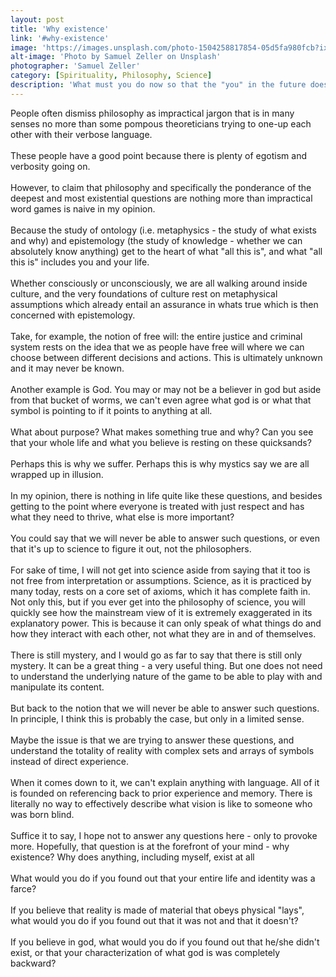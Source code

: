 ```yaml
---
layout: post
title: 'Why existence'
link: '#why-existence'
image: 'https://images.unsplash.com/photo-1504258817854-05d5fa980fcb?ixlib=rb-0.3.5&ixid=eyJhcHBfaWQiOjEyMDd9&s=647b0b62d9a293880c0fbcf043fa7314&auto=format&fit=crop&w=2734&q=80'
alt-image: 'Photo by Samuel Zeller on Unsplash'
photographer: 'Samuel Zeller'
category: [Spirituality, Philosophy, Science]
description: 'What must you do now so that the "you" in the future does not hold the same regret as you do currently? Or, said in another way, what do you have to do to make your future self-proud?What are the first steps towards making those things happen? Can you do at least that?'
---
```


People often dismiss philosophy as impractical jargon that is in many senses no more than some pompous theoreticians trying to one-up each other with their verbose language.
<br>
<br>
These people have a good point because there is plenty of egotism and verbosity going on.
<br>
<br>
However, to claim that philosophy and specifically the ponderance of the deepest and most existential questions are nothing more than impractical word games is naive in my opinion. 
<br>
<br>
Because the study of ontology (i.e. metaphysics - the study of what exists and why) and epistemology (the study of knowledge - whether we can absolutely know anything) get to the heart of what "all this is", and what "all this is" includes you and your life. 
<br>
<br>
Whether consciously or unconsciously, we are all walking around inside culture, and the very foundations of culture rest on metaphysical assumptions which already entail an assurance in whats true which is then concerned with epistemology.
<br>
<br>
Take, for example, the notion of free will: the entire justice and criminal system rests on the idea that we as people have free will where we can choose between different decisions and actions. This is ultimately unknown and it may never be known.
<br>
<br>
Another example is God. You may or may not be a believer in god but aside from that bucket of worms, we can't even agree what god is or what that symbol is pointing to if it points to anything at all.
<br>
<br>
What about purpose? What makes something true and why? Can you see that your whole life and what you believe is resting on these quicksands?
<br>
<br>
Perhaps this is why we suffer. Perhaps this is why mystics say we are all wrapped up in illusion. 
<br>
<br>
In my opinion, there is nothing in life quite like these questions, and besides getting to the point where everyone is treated with just respect and has what they need to thrive, what else is more important?
<br>
<br>
You could say that we will never be able to answer such questions, or even that it's up to science to figure it out, not the philosophers.
<br>
<br>
For sake of time,  I will not get into science aside from saying that it too is not free from interpretation or assumptions. Science, as it is practiced by many today, rests on a core set of axioms, which it has complete faith in. Not only this, but if you ever get into the philosophy of science, you will quickly see how the mainstream view of it is extremely exaggerated in its explanatory power. This is because it can only speak of what things do and how they interact with each other, not what they are in and of themselves. 
<br>
<br>
There is still mystery, and I would go as far to say that there is still only mystery. It can be a great thing - a very useful thing. But one does not need to understand the underlying nature of the game to be able to play with and manipulate its content.
<br>
<br>
But back to the notion that we will never be able to answer such questions. In principle, I think this is probably the case, but only in a limited sense. 
<br>
<br>
Maybe the issue is that we are trying to answer these questions, and understand the totality of reality with complex sets and arrays of symbols instead of direct experience. 
<br>
<br>
When it comes down to it, we can't explain anything with language. All of it is founded on referencing back to prior experience and memory. There is literally no way to effectively describe what vision is like to someone who was born blind. 
<br>
<br>
Suffice it to say, I hope not to answer any questions here - only to provoke more. Hopefully, that question is at the forefront of your mind - why existence? Why does anything, including myself, exist at all
<br>
<br>
What would you do if you found out that your entire life and identity was a farce?
<br>
<br>
If you believe that reality is made of material that obeys physical "lays", what would you do if you found out that it was not and that it doesn't?
<br>
<br>
If you believe in god, what would you do if you found out that he/she didn't exist, or that your characterization of what god is was completely backward?